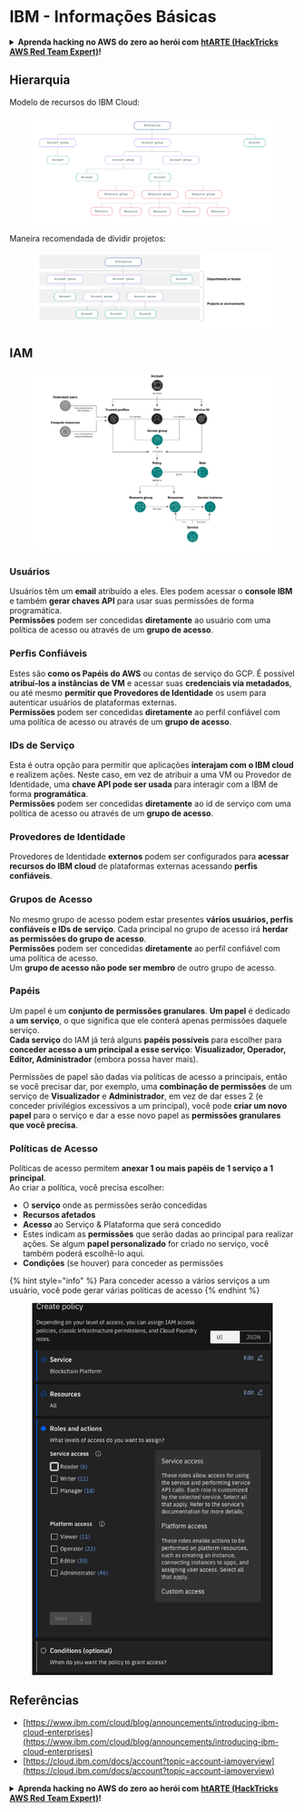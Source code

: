 # IBM - Informações Básicas

<details>

<summary><strong>Aprenda hacking no AWS do zero ao herói com</strong> <a href="https://training.hacktricks.xyz/courses/arte"><strong>htARTE (HackTricks AWS Red Team Expert)</strong></a><strong>!</strong></summary>

Outras formas de apoiar o HackTricks:

* Se você quer ver sua **empresa anunciada no HackTricks** ou **baixar o HackTricks em PDF**, confira os [**PLANOS DE ASSINATURA**](https://github.com/sponsors/carlospolop)!
* Adquira o [**material oficial PEASS & HackTricks**](https://peass.creator-spring.com)
* Descubra [**A Família PEASS**](https://opensea.io/collection/the-peass-family), nossa coleção de [**NFTs exclusivos**](https://opensea.io/collection/the-peass-family)
* **Junte-se ao grupo** 💬 [**Discord**](https://discord.gg/hRep4RUj7f) ou ao [**grupo do telegram**](https://t.me/peass) ou **siga-me** no **Twitter** 🐦 [**@carlospolopm**](https://twitter.com/carlospolopm)**.**
* **Compartilhe suas técnicas de hacking enviando PRs para os repositórios github do** [**HackTricks**](https://github.com/carlospolop/hacktricks) e [**HackTricks Cloud**](https://github.com/carlospolop/hacktricks-cloud).

</details>

## Hierarquia

Modelo de recursos do IBM Cloud:

<figure><img src="../../.gitbook/assets/image (17) (2).png" alt=""><figcaption></figcaption></figure>

Maneira recomendada de dividir projetos:

<figure><img src="../../.gitbook/assets/image (14) (2).png" alt=""><figcaption></figcaption></figure>

## IAM

<figure><img src="../../.gitbook/assets/image (5) (3).png" alt=""><figcaption></figcaption></figure>

### Usuários

Usuários têm um **email** atribuído a eles. Eles podem acessar o **console IBM** e também **gerar chaves API** para usar suas permissões de forma programática.\
**Permissões** podem ser concedidas **diretamente** ao usuário com uma política de acesso ou através de um **grupo de acesso**.

### Perfis Confiáveis

Estes são **como os Papéis do AWS** ou contas de serviço do GCP. É possível **atribuí-los a instâncias de VM** e acessar suas **credenciais via metadados**, ou até mesmo **permitir que Provedores de Identidade** os usem para autenticar usuários de plataformas externas.\
**Permissões** podem ser concedidas **diretamente** ao perfil confiável com uma política de acesso ou através de um **grupo de acesso**.

### IDs de Serviço

Esta é outra opção para permitir que aplicações **interajam com o IBM cloud** e realizem ações. Neste caso, em vez de atribuir a uma VM ou Provedor de Identidade, uma **chave API pode ser usada** para interagir com a IBM de forma **programática**.\
**Permissões** podem ser concedidas **diretamente** ao id de serviço com uma política de acesso ou através de um **grupo de acesso**.

### Provedores de Identidade

Provedores de Identidade **externos** podem ser configurados para **acessar recursos do IBM cloud** de plataformas externas acessando **perfis confiáveis**.

### Grupos de Acesso

No mesmo grupo de acesso podem estar presentes **vários usuários, perfis confiáveis e IDs de serviço**. Cada principal no grupo de acesso irá **herdar as permissões do grupo de acesso**.\
**Permissões** podem ser concedidas **diretamente** ao perfil confiável com uma política de acesso.\
Um **grupo de acesso não pode ser membro** de outro grupo de acesso.

### Papéis

Um papel é um **conjunto de permissões granulares**. **Um papel** é dedicado a **um serviço**, o que significa que ele conterá apenas permissões daquele serviço.\
**Cada serviço** do IAM já terá alguns **papéis possíveis** para escolher para **conceder acesso a um principal a esse serviço**: **Visualizador, Operador, Editor, Administrador** (embora possa haver mais).

Permissões de papel são dadas via políticas de acesso a principais, então se você precisar dar, por exemplo, uma **combinação de permissões** de um serviço de **Visualizador** e **Administrador**, em vez de dar esses 2 (e conceder privilégios excessivos a um principal), você pode **criar um novo papel** para o serviço e dar a esse novo papel as **permissões granulares que você precisa**.

### Políticas de Acesso

Políticas de acesso permitem **anexar 1 ou mais papéis de 1 serviço a 1 principal**.\
Ao criar a política, você precisa escolher:

* O **serviço** onde as permissões serão concedidas
* **Recursos afetados**
* **Acesso** ao Serviço & Plataforma que será concedido
* Estes indicam as **permissões** que serão dadas ao principal para realizar ações. Se algum **papel personalizado** for criado no serviço, você também poderá escolhê-lo aqui.
* **Condições** (se houver) para conceder as permissões

{% hint style="info" %}
Para conceder acesso a vários serviços a um usuário, você pode gerar várias políticas de acesso
{% endhint %}

<figure><img src="../../.gitbook/assets/image (6) (3).png" alt=""><figcaption></figcaption></figure>

## Referências

* [https://www.ibm.com/cloud/blog/announcements/introducing-ibm-cloud-enterprises](https://www.ibm.com/cloud/blog/announcements/introducing-ibm-cloud-enterprises)
* [https://cloud.ibm.com/docs/account?topic=account-iamoverview](https://cloud.ibm.com/docs/account?topic=account-iamoverview)

<details>

<summary><strong>Aprenda hacking no AWS do zero ao herói com</strong> <a href="https://training.hacktricks.xyz/courses/arte"><strong>htARTE (HackTricks AWS Red Team Expert)</strong></a><strong>!</strong></summary>

Outras formas de apoiar o HackTricks:

* Se você quer ver sua **empresa anunciada no HackTricks** ou **baixar o HackTricks em PDF**, confira os [**PLANOS DE ASSINATURA**](https://github.com/sponsors/carlospolop)!
* Adquira o [**material oficial PEASS & HackTricks**](https://peass.creator-spring.com)
* Descubra [**A Família PEASS**](https://opensea.io/collection/the-peass-family), nossa coleção de [**NFTs exclusivos**](https://opensea.io/collection/the-peass-family)
* **Junte-se ao grupo** 💬 [**Discord**](https://discord.gg/hRep4RUj7f) ou ao [**grupo do telegram**](https://t.me/peass) ou **siga-me** no **Twitter** 🐦 [**@carlospolopm**](https://twitter.com/carlospolopm)**.**
* **Compartilhe suas técnicas de hacking enviando PRs para os repositórios github do** [**HackTricks**](https://github.com/carlospolop/hacktricks) e [**HackTricks Cloud**](https://github.com/carlospolop/hacktricks-cloud).

</details>

